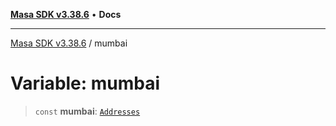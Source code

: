 [**Masa SDK v3.38.6**](../README.md) • **Docs**

***

[Masa SDK v3.38.6](../globals.md) / mumbai

# Variable: mumbai

> `const` **mumbai**: [`Addresses`](../interfaces/Addresses.md)
